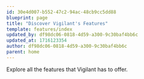```yaml
---
id: 30e4d007-b552-47c2-94ac-48cb9cc5dd88
blueprint: page
title: "Discover Vigilant's Features"
template: features/index
updated_by: df98dc06-0818-4d59-a300-9c30baf4bb6c
updated_at: 1716123354
author: df98dc06-0818-4d59-a300-9c30baf4bb6c
parent: home
---
```

Explore all the features that Vigilant has to offer.